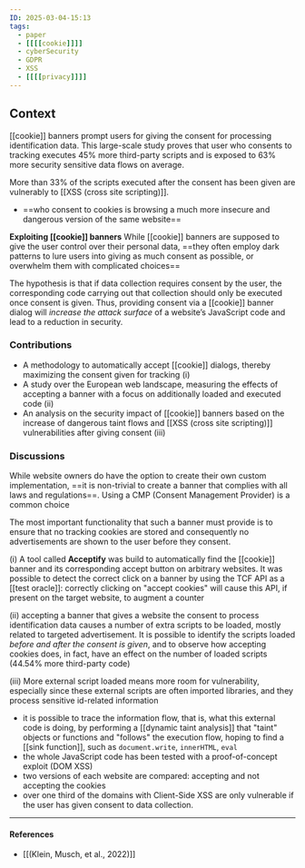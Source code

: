 ```yaml
---
ID: 2025-03-04-15:13
tags:
  - paper
  - [[[[cookie]]]]
  - cyberSecurity
  - GDPR
  - XSS
  - [[[[privacy]]]]
---
```

## Context

[[cookie]] banners prompt users for giving the consent for processing identification data. This large-scale study proves that user who consents to tracking executes 45% more third-party scripts and is exposed to 63% more security sensitive data flows on average.

More than 33% of the scripts executed after the consent has been given are vulnerably to [[XSS (cross site scripting)]].
- ==who consent to cookies is browsing a much more insecure and dangerous version of the same website==

**Exploiting [[cookie]] banners**
While [[cookie]] banners are supposed to give the user control over their personal data, ==they often employ dark patterns to lure users into giving as much consent as possible, or overwhelm them with complicated choices==

The hypothesis is that if data collection requires consent by the user, the corresponding code carrying out that collection should only be executed once consent is given. Thus, providing consent via a [[cookie]] banner dialog will *increase the attack surface* of a website’s JavaScript code and lead to a reduction in security.

### Contributions

- A methodology to automatically accept [[cookie]] dialogs, thereby maximizing the consent given for tracking (i)
- A study over the European web landscape, measuring the effects of accepting a banner with a focus on additionally loaded and executed code (ii)
- An analysis on the security impact of [[cookie]] banners based on the increase of dangerous taint flows and [[XSS (cross site scripting)]] vulnerabilities after giving consent (iii)

### Discussions

While website owners do have the option to create their own  custom implementation, ==it is non-trivial to create a banner that complies with all laws and regulations==. Using a CMP (Consent Management Provider) is a common choice

The most important functionality that such a banner must provide is to ensure that no tracking cookies are stored and consequently no advertisements are shown to the user before they consent.

(i) A tool called **Acceptify** was build to automatically find the [[cookie]] banner and its corresponding accept button on arbitrary websites. It was possible to detect the correct click on a banner by using the TCF API as a [[test oracle]]: correctly clicking on "accept cookies" will cause this API, if present on the target website, to augment a counter

(ii) accepting a banner that gives a website the consent to process identification data causes a number of extra scripts to be loaded, mostly related to targeted advertisement. It is possible to identify the scripts loaded *before and after the consent is given*, and to observe how accepting cookies does, in fact, have an effect on the number of loaded scripts (44.54% more third-party code)

(iii) More external script loaded means more room for vulnerability, especially since these external scripts are often imported libraries, and they process sensitive id-related information
- it is possible to trace the information flow, that is, what this external code is doing, by performing a [[dynamic taint analysis]] that "taint" objects or functions and "follows" the execution flow, hoping to find a [[sink function]], such as `document.write`, `innerHTML`, `eval`
- the whole JavaScript code has been tested with a proof-of-concept exploit (DOM XSS) 
- two versions of each website are compared: accepting and not accepting the cookies
- over one third of the domains with Client-Side XSS are only vulnerable if the user has given consent to data collection.

---
#### References
- [[(Klein, Musch, et al., 2022)]]